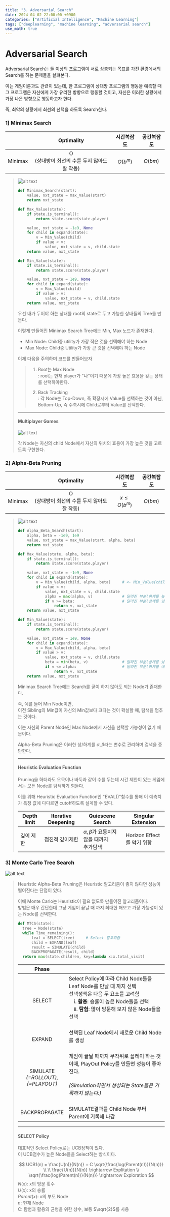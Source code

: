 ```yaml
---
title: "3. Adversarial Search"
date: 2024-04-02 22:00:00 +0900
categories: ["Artificial Intelligence", "Machine Learning"]
tags: ["deeplearning", "machine learning", "adversarial search"]
use_math: true
---
```


# Adversarial Search

Adversarial Search는 둘 이상의 프로그램이 서로 상충되는 목표를 가진 환경에서의 Search를 하는 문제들을 살펴본다.

이는 게임이론과도 관련이 있는데, 한 프로그램이 상대방 프로그램의 행동을 예측할 때<br> 그 프로그램은 자신에게 가장 유리한 방향으로 행동할 것이고, 자신은 이러한 상황에서 가장 나은 방향으로 행동하고자 한다.

즉, 최악의 상황에서 최선의 선택을 하도록 Search한다.

### 1) Minimax Search

|  | Optimality | 시간복잡도 | 공간복잡도 | 
|:---:|:---:|:---:|:---:|
| Minimax | O<br>(상대방이 최선의 수를 두지 않아도 잘 작동) | $O(b^m)$ | $O(bm)$ |

> ![alt text](/assets/img/post/machine_learning/minimax_search.png)
> 
> ```python
> def Minimax_Search(start):
>     value, nxt_state = max_Value(start)
>     return nxt_state
> 
> def Max_Value(state):
>     if state.is_terminal():
>         return state.score(state.player)
> 
>     value, nxt_state = -1e9, None
>     for child in expand(state):
>         v = Min_Value(child)
>         if value < v:
>             value, nxt_state = v, child.state
>     return value, nxt_state
> 
> def Min_Value(state):
>     if state.is_terminal():
>         return state.score(state.player)
> 
>     value, nxt_state = 1e9, None
>     for child in expand(state):
>         v = Max_Value(child)
>         if value > v:
>             value, nxt_state = v, child.state
>     return value, nxt_state
> ```
>
> 우선 내가 두어야 하는 상태를 root의 state로 두고 가능한 상태들의 Tree를 만든다.
>
> 이렇게 만들어진 Minimax Search Tree에는 Min, Max 노드가 존재한다.<br>
> - Min Node: Child중 utility가 가장 작은 것을 선택해야 하는 Node
> - Max Node: Child중 Utility가 가장 큰 것을 선택해야 하는 Node
>
> 이제 다음을 주의하며 코드를 만들어보자
> 
>> 1. Root는 Max Node<br>
>>  : root는 현재 player가 "나"이기 때문에 가장 높은 효용을 갖는 상태를 선택하야한다.<br>
>>
>> 2. Back Tracking<br>
>>  : 각 Node는 Top-Down, 즉 확장시에 Value를 선택하는 것이 아닌,<br>
>>  Bottom-Up, 즉 수축시에 Child로부터 Value를 선택한다.
>
> ---
> #### Multiplayer Games
>
> ![alt text](/assets/img/post/machine_learning/minmax_multiplayer.png)
>
> 각 Node는 자신의 child Node에서 자신의 위치의 효용이 가장 높은 것을 고르도록 구현한다.


### 2) Alpha-Beta Pruning

|  | Optimality | 시간복잡도 | 공간복잡도 | 
|:---:|:---:|:---:|:---:|
| Minimax | O<br>(상대방이 최선의 수를 두지 않아도 잘 작동) | $x \leq O(b^m)$ | $O(bm)$ |

> ![alt text](/assets/img/post/machine_learning/alpha_beta_pruning.png)
>
> ```python
> def Alpha_Beta_Search(start):
>     alpha, beta = -1e9, 1e9
>     value, nxt_state = max_Value(start, alpha, beta)
>     return nxt_state
> 
> def Max_Value(state, alpha, beta):
>     if state.is_terminal():
>         return state.score(state.player)
> 
>     value, nxt_state = -1e9, None
>     for child in expand(state):
>         v = Min_Value(child, alpha, beta)     # <- Min_Value(child), 달라진 부분
>         if value < v:
>             value, nxt_state = v, child.state
>             alpha = max(alpha, v)             # 달라진 부분(하계를 높임)
>             if v >= beta:                     # 달라진 부분(상계를 넘어가면 pruning)
>                 return v, nxt_state           
>     return value, nxt_state
> 
> def Min_Value(state):
>     if state.is_terminal():
>         return state.score(state.player)
> 
>     value, nxt_state = 1e9, None
>     for child in expand(state):
>         v = Max_Value(child, alpha, beta)
>         if value > v:
>             value, nxt_state = v, child.state
>             beta = min(beta, v)               # 달라진 부분(상계를 낮춤)
>             if v <= alpha:                    # 달라진 부분(하계를 내려가면 pruning)
>                 return v, nxt_state
>     return value, nxt_state
> ```
>
> Minimax Search Tree에는 Search를 굳이 하지 않아도 되는 Node가 존재한다.
>
> 즉, 예를 들어 Min Node이면,<br>
> 이전 Sibling의 Min값이 자신의 Min값보다 크다는 것이 확실할 때, 탐색을 멈추는 것이다.
>
> 이는 자신의 Parent Node인 Max Node에서 자신을 선택할 가능성이 없기 때문이다.
>
> Alpha-Beta Pruning은 이러한 상/하계를 $\alpha, \beta$라는 변수로 관리하며 검색을 중단한다.
>
> ---
> #### Heuristic Evaluation Function
>
> Pruning을 하더라도 오목이나 바둑과 같이 수를 두는데 시간 제한이 있는 게임에서는 모든 Node를 탐색하기 힘들다.
>
> 이를 위해 Heuristic Evaluation Function인 "EVAL()"함수를 통해 이 예측치가 특정 값에 다다르면 cutoff하도록 설계할 수 있다.
>
> | Depth limit | Iterative Deepening | Quiescene Search | Singular Extension |
> | --- | --- | --- | --- |
> | 깊이 제한 | 점진적 깊이제한 | $\alpha, \beta$가 요동치지 않을 때까지<br> 추가탐색 | Horizon Effect를 막기 위함 |
> 

### 3) Monte Carlo Tree Search

![alt text](/assets/img/post/machine_learning/monte_carlo.png)

> Heuristic Alpha-Beta Pruning은 Heuristic 알고리즘이 좋지 않다면 성능이 떨어진다는 단점이 있다.
>
> 이에 Monte Carlo는 Heuristic이 필요 없도록 만들어진 알고리즘이다.<br>
> 방법은 매우 간단한데 그냥 게임이 끝날 때 까지 최대한 해보고 가장 가능성이 있는 Node를 선택한다.
>
> ```python
> def MTCS(state):
>   tree = Node(state)
>   while Time_remaining():
>       leaf = SELECT(tree)     # Select 알고리즘
>       child = EXPAND(leaf)
>       result = SIMULATE(child)
>       BACKPROPAGATE(result, child)
>   return max(state.children, key=lambda x:x.total_visit)
> ```
>
> | Phase | |
> |:---:|---|
> | SELECT | Select Policy에 따라 Child Node들을 Leaf Node를 만날 때 까지 선택<br>선택정책은 다음 두 요소를 고려함<br>　ⅰ. **활용**: 승률이 높은 Node들을 선택<br>　ⅱ. **탐험**: 많이 방문해 보지 않은 Node들을 선택<br>　 |
> | EXPAND | 선택된 Leaf Node에서 새로운 Child Node를  생성<br>　 |
> | SIMULATE<br>_(=ROLLOUT),<br>(=PLAYOUT)_| 게임이 끝날 때까지 무작위로 플레이 하는 것<br>이때, PlayOut Policy를 만들면 성능이 좋아진다.<br><br> _(Simulation하면서 생성되는 State들은 기록하지 않는다.)_<br>　 | 
> | BACKPROPAGATE | SIMULATE결과를 Child Node 부터 Parent에 기록해 나감 |
> 
> ---
> #### SELECT Policy
>
> 대표적인 Select Policy로는 UCB정책이 있다.<br>
> 이 UCB점수가 높은 Node들을 Select하는 방식이다.
>
> $$
> UCB1(n) = \frac{U(n)}{N(n)} + C \sqrt{\frac{log(Parent(n))}{N(n)}} \\
> \\
> \frac{U(n)}{N(n)} \rightarrow Explitation \\
> \sqrt{\frac{log(Parent(n))}{N(n)}} \rightarrow Exploration
> $$
> $N(x)$: x의 방문 횟수<br>
> $U(x)$: x의 승률<br>
> $Parent(x)$: x의 부모 Node<br> 
> $n$: 현재 Node<br>
> C: 탐험과 활용의 균형을 위한 상수, 보통 $\sqrt{2}$를 사용